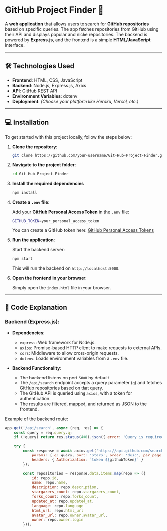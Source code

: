 # GitHub Project Finder 🚀

A **web application** that allows users to search for **GitHub repositories** based on specific queries. The app fetches repositories from GitHub using their API and displays popular and niche repositories. The backend is powered by **Express.js**, and the frontend is a simple **HTML/JavaScript** interface.

---

## 🛠️ **Technologies Used**

- **Frontend**: HTML, CSS, JavaScript
- **Backend**: Node.js, Express.js, Axios
- **API**: GitHub REST API
- **Environment Variables**: dotenv
- **Deployment**: *(Choose your platform like Heroku, Vercel, etc.)*

---

## 💻 **Installation**

To get started with this project locally, follow the steps below:

1. **Clone the repository**:

    ```bash
    git clone https://github.com/your-username/Git-Hub-Project-Finder.git
    ```

2. **Navigate to the project folder**:

    ```bash
    cd Git-Hub-Project-Finder
    ```

3. **Install the required dependencies**:

    ```bash
    npm install
    ```

4. **Create a `.env` file**:

    Add your **GitHub Personal Access Token** in the `.env` file:

    ```bash
    GITHUB_TOKEN=your_personal_access_token
    ```

    You can create a GitHub token here: [GitHub Personal Access Tokens](https://github.com/settings/tokens)

5. **Run the application**:

    Start the backend server:

    ```bash
    npm start
    ```

    This will run the backend on `http://localhost:5000`.

6. **Open the frontend in your browser**:

    Simply open the `index.html` file in your browser.

---

## 📝 **Code Explanation**

### Backend (Express.js):

- **Dependencies**:
  - `express`: Web framework for Node.js.
  - `axios`: Promise-based HTTP client to make requests to external APIs.
  - `cors`: Middleware to allow cross-origin requests.
  - `dotenv`: Loads environment variables from a `.env` file.
  
- **Backend Functionality**:
  - The backend listens on port `5000` by default.
  - The `/api/search` endpoint accepts a query parameter (`q`) and fetches GitHub repositories based on that query.
  - The GitHub API is queried using `axios`, with a token for authentication.
  - The results are filtered, mapped, and returned as JSON to the frontend.
  
Example of the backend route:

```js
app.get('/api/search', async (req, res) => {
    const query = req.query.q;
    if (!query) return res.status(400).json({ error: 'Query is required' });

    try {
        const response = await axios.get('https://api.github.com/search/repositories', {
            params: { q: query, sort: 'stars', order: 'desc', per_page: 10 },
            headers: { Authorization: `token ${githubToken}` }
        });

        const repositories = response.data.items.map(repo => ({
            id: repo.id,
            name: repo.name,
            description: repo.description,
            stargazers_count: repo.stargazers_count,
            forks_count: repo.forks_count,
            updated_at: repo.updated_at,
            language: repo.language,
            html_url: repo.html_url,
            avatar_url: repo.owner.avatar_url,
            owner: repo.owner.login
        }));


